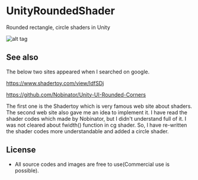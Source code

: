 # UnityRoundedShader
Rounded rectangle, circle shaders in Unity

![alt tag](https://github.com/sunduk/UnityRoundedShader/blob/master/screenshot.png?raw=true)

## See also
The below two sites appeared when I searched on google.

https://www.shadertoy.com/view/ldfSDj

https://github.com/Nobinator/Unity-UI-Rounded-Corners


The first one is the Shadertoy which is very famous web site about shaders.
The second web site also gave me an idea to implement it.
I have read the shader codes which made by Nobinator, but I didn't understand full of it.
I was not cleared about fwidth() function in cg shader.
So, I have re-written the shader codes more understandable and added a circle shader.

## License
- All source codes and images are free to use(Commercial use is possible).
